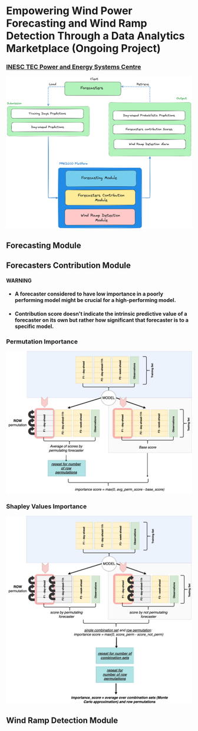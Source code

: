 # Empowering Wind Power Forecasting and Wind Ramp Detection Through a Data Analytics Marketplace (Ongoing Project)

### [INESC TEC Power and Energy Systems Centre](https://www.inesctec.pt/en/centres/cpes#intro)

<img src="img/schema_predico.png" alt="Image Alt Text" width="700"/>

## Forecasting Module

## Forecasters Contribution Module

#### WARNING

* #### A forecaster considered to have low importance in a poorly performing model might be crucial for a high-performing model.

* #### Contribution score doesn't indicate the intrinsic predictive value of a forecaster on its own but rather how significant that forecaster is to a specific model.


### Permutation Importance
<img src="img/permutation.jpg" alt="Image Alt Text" width="700"/>

### Shapley Values Importance
<img src="img/shapley.jpg" alt="Image Alt Text" width="700"/>

## Wind Ramp Detection Module